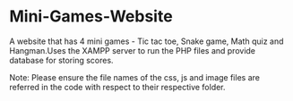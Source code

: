 # Mini-Games-Website

A website that has 4 mini games - Tic tac toe, Snake game, Math quiz and Hangman.Uses the XAMPP server to run the PHP files and provide database for storing scores.

Note: Please ensure the file names of the css, js and image files are referred in the code with respect to their respective folder.
